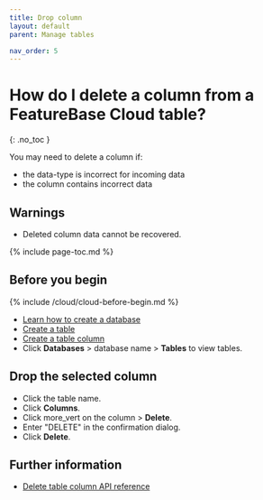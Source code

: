 ```yaml
---
title: Drop column
layout: default
parent: Manage tables

nav_order: 5
---
```


# How do I delete a column from a FeatureBase Cloud table?
{: .no_toc }

You may need to delete a column if:
* the data-type is incorrect for incoming data
* the column contains incorrect data

## Warnings

* Deleted column data cannot be recovered.

{% include page-toc.md %}

## Before you begin

{% include /cloud/cloud-before-begin.md %}
* [Learn how to create a database](/docs/cloud/cloud-databases/cloud-db-manage)
* [Create a table](/docs/cloud/cloud-tables/cloud-table-create)
* [Create a table column](/docs/cloud/cloud-tables/cloud-table-add-column)
* Click **Databases** > database name > **Tables** to view tables.

## Drop the selected column

* Click the table name.
* Click **Columns**.
* Click <span class="material-icons md-18">more_vert</span> on the column > **Delete**.
* Enter "DELETE" in the confirmation dialog.
* Click **Delete**.

## Further information

* [Delete table column API reference](https://api-docs-featurebase-cloud.redoc.ly/latest#operation/deletetableColumn)
